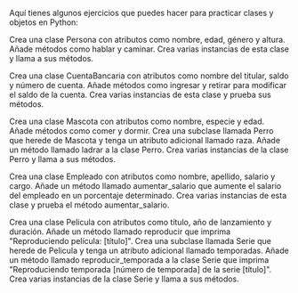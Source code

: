 Aquí tienes algunos ejercicios que puedes hacer para practicar clases y objetos en Python:

Crea una clase Persona con atributos como nombre, edad, género y altura. Añade métodos como hablar y caminar. Crea varias instancias de esta clase y llama a sus métodos.

Crea una clase CuentaBancaria con atributos como nombre del titular, saldo y número de cuenta. Añade métodos como ingresar y retirar para modificar el saldo de la cuenta. Crea varias instancias de esta clase y prueba sus métodos.

Crea una clase Mascota con atributos como nombre, especie y edad. Añade métodos como comer y dormir. Crea una subclase llamada Perro que herede de Mascota y tenga un atributo adicional llamado raza. Añade un método llamado ladrar a la clase Perro. Crea varias instancias de la clase Perro y llama a sus métodos.

Crea una clase Empleado con atributos como nombre, apellido, salario y cargo. Añade un método llamado aumentar_salario que aumente el salario del empleado en un porcentaje determinado. Crea varias instancias de esta clase y prueba el método aumentar_salario.

Crea una clase Pelicula con atributos como título, año de lanzamiento y duración. Añade un método llamado reproducir que imprima "Reproduciendo película: [título]". Crea una subclase llamada Serie que herede de Pelicula y tenga un atributo adicional llamado temporadas. Añade un método llamado reproducir_temporada a la clase Serie que imprima "Reproduciendo temporada [número de temporada] de la serie [título]". Crea varias instancias de la clase Serie y llama a sus métodos.